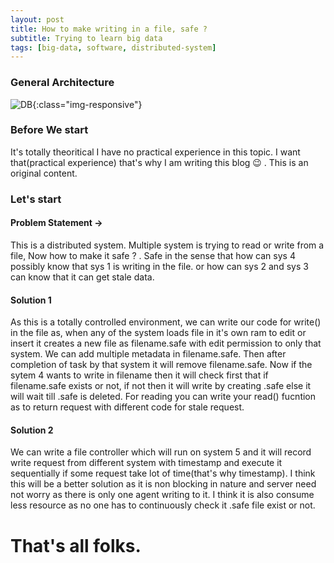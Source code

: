 ```yaml
---
layout: post
title: How to make writing in a file, safe ?
subtitle: Trying to learn big data
tags: [big-data, software, distributed-system]
---
```

### General Architecture
![DB](https://i.imgur.com/23GiZ89.png){:class="img-responsive"}
### Before We start
It's totally theoritical I have no practical experience in this topic. I want that(practical experience) that's why I am writing this blog &#x1f609; . This is an original content.

### Let's start
#### Problem Statement ->
This is a distributed system. Multiple system is trying to read or write from a file, Now how to make it safe ? . Safe in the sense that how can sys 4 possibly know that sys 1 is writing in the file. or how can sys 2 and sys 3 can know that it can get stale data.
#### Solution 1
As this is a totally controlled environment, we can write our code for write() in the file as, when any of the system loads file in it's own ram to edit or insert it creates a new file as filename.safe with edit permission to only that system. We can add multiple metadata in filename.safe. Then after completion of task by that system it will remove filename.safe. Now if the sytem 4 wants to write in filename then it will check first that if filename.safe exists or not, if not then it will write by creating .safe else it will wait till .safe is deleted. For reading you can write your read() fucntion as to return request with different code for stale request. 
#### Solution 2
We can write a file controller which will run on system 5 and it will record write request from different system with timestamp and execute it sequentially if some request take lot of time(that's why timestamp). I think this will be a better solution as it is non blocking in nature and server need not worry as there is only one agent writing to it. I think it is also consume less resource as no one has to continuously check it .safe file exist or not. 
# That's all folks.
